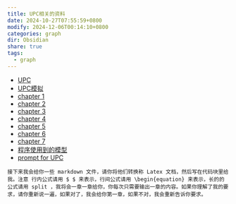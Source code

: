 ```yaml
---
title: UPC相关的资料
date: 2024-10-27T07:55:59+0800
modify: 2024-12-06T00:14:10+0800
categories: graph
dir: Obsidian
share: true
tags:
  - graph
---
```


- [UPC](./UPC.md)
- [UPC模拟](./UPC%E6%A8%A1%E6%8B%9F.md)
- [chapter 1](chapter%201.md)
- [chapter 2](chapter%202.md)
- [chapter 3](chapter%203.md)
- [chapter 4](chapter%204.md)
- [chapter 5](chapter%205.md)
- [chapter 6](chapter%206.md)
- [chapter 7](chapter%207.md)
- [程序使用到的模型](./%E7%A8%8B%E5%BA%8F%E4%BD%BF%E7%94%A8%E5%88%B0%E7%9A%84%E6%A8%A1%E5%9E%8B.md)
- [prompt for UPC](./prompt%20for%20UPC.md)

```prompt
接下来我会给你一些 markdown 文件，请你将他们转换称 Latex 文档，然后写在代码块里给我。注意 行内公式请用 $ $ 来表示，行间公式请用 \begin{equation} 来表示，长的的公式请用 split ，我将会一章一章给你，你每次只需要输出一章的内容。如果你理解了我的要求，请你重新说一遍，如果对了，我会给你第一章，如果不对，我会重新告诉你要求。
```